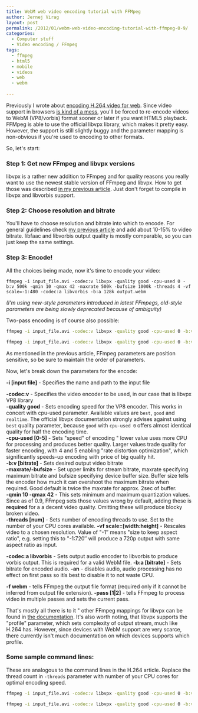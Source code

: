 ```yaml
---
title: WebM web video encoding tutorial with FFMpeg
author: Jernej Virag
layout: post
permalink: /2012/01/webm-web-video-encoding-tutorial-with-ffmpeg-0-9/
categories:
  - Computer stuff
  - Video encoding / FFmpeg
tags:
  - ffmpeg
  - html5
  - mobile
  - videos
  - web
  - webm
    
---
```

Previously I wrote about [encoding H.264 video for web][1]. Since video support in browsers [is kind of a mess][2], you'll be forced to re-encode videos to WebM (VP8/vorbis) format sooner or later if you want HTML5 playback. FFMpeg is able to use the official libvpx library, which makes it pretty easy. However, the support is still slightly buggy and the parameter mapping is non-obvious if you're used to encoding to other formats.

So, let's start:

### Step 1: Get new FFmpeg and libvpx versions

libvpx is a rather new addition to FFmpeg and for quality reasons you really want to use the newest stable version of FFmpeg and libvpx. How to get those was described [in my previous article][1]. Just don't forget to compile in libvpx and libvorbis support.

### Step 2: Choose resolution and bitrate

You'll have to choose resolution and bitrate into which to encode. For general guidelines check [my previous article][1] and add about 10-15% to video bitrate. libfaac and libvorbis output quality is mostly comparable, so you can just keep the same settings.

### Step 3: Encode!

All the choices being made, now it's time to encode your video:

	ffmpeg -i input_file.avi -codec:v libvpx -quality good -cpu-used 0 -b:v 500k -qmin 10 -qmax 42 -maxrate 500k -bufsize 1000k -threads 4 -vf scale=-1:480 -codec:a libvorbis -b:a 128k output.webm

<address>
  (I'm using new-style parameters introduced in latest FFmpegs, old-style parameters are being slowly deprecated because of ambiguity)
</address>

Two-pass encoding is of course also possible:

``` bash 1st pass
ffmpeg -i input_file.avi -codec:v libvpx -quality good -cpu-used 0 -b:v 500k -qmin 10 -qmax 42 -maxrate 500k -bufsize 1000k -threads 4 -vf scale=-1:480 -an -pass 1 -f webm /dev/null`
```

``` bash 2nd pass
ffmpeg -i input_file.avi -codec:v libvpx -quality good -cpu-used 0 -b:v 500k -qmin 10 -qmax 42 -maxrate 500k -bufsize 1000k -threads 4 -vf scale=-1:480 -codec:a libvorbis -b:a 128k -pass 2 -f webm output.webm
```

As mentioned in the previous article, FFmpeg parameters are position sensitive, so be sure to maintain the order of parameters.

Now, let's break down the parameters for the encode:

**-i [input file]** - Specifies the name and path to the input file  

**-codec:v** - Specifies the video encoder to be used, in our case that is libvpx VP8 library  
**-quality good** - Sets encoding speed for the VP8 encoder. This works in concert with cpu-used parameter. Available values are `best`, `good` and `realtime`. The official libvpx documentation strongly advises against using `best` quality parameter, because `good` with `cpu-used 0` offers almost identical quality for half the encoding time.  
**-cpu-used [0-5]** - Sets "speed" of encoding " lower value uses more CPU for processing and produces better quality. Larger values trade quality for faster encoding, with 4 and 5 enabling "rate distortion optimization", which significantly speeds-up encoding with price of big quality hit.  
**-b:v [bitrate]** - Sets desired output video bitrate  
**-maxrate/-bufsize** - Set upper limits for stream bitrate, maxrate specifying maximum bitrate and bufsize specifying device buffer size. Buffer size tells the encoder how much it can overshoot the maximum bitrate when required. Good default is twice the maxrate for approx. 2sec of buffer.  
**-qmin 10 -qmax 42** - This sets minimum and maximum quantization values. Since as of 0.9, FFmpeg sets those values wrong by default, adding these is **required** for a a decent video quality. Omitting these will produce blocky broken video.  
**-threads [num]** - Sets number of encoding threads to use. Set to the number of your CPU cores available.
**-vf scale=[width:height]** - Rescales video to a chosen resolution. Value of "-1&#8243; means "size to keep aspect ratio", e.g. setting this to "-1:720&#8243; will produce a 720p output with same aspect ratio as input.

**-codec:a libvorbis** - Sets output audio encoder to libvorbis to produce vorbis output. This is required for a valid WebM file.
**-b:a [bitrate]** - Sets bitrate for encoded audio.
**-an** - disables audio, audio processing has no effect on first pass so itís best to disable it to not waste CPU.

**-f webm** - tells FFmpeg the output file format (required only if it cannot be inferred from output file extension).
**-pass [1|2]** - tells FFmpeg to process video in multiple passes and sets the current pass.

That's mostly all there is to it " other FFmpeg mappings for libvpx can be found in [the documentation][3]. It's also worth noting, that libvpx supports the "profile" parameter, which sets complexity of output stream, much like H.264 has. However, since devices with WebM support are very scarce, there currently isn't much documentation on which devices supports which profile.

### Some sample command lines:

These are analogous to the command lines in the H.264 article. Replace the thread count in `-threads` parameter with number of your CPU cores for optimal encoding speed.  

``` bash Standardî web video (480p at 600kbit/s)
ffmpeg -i input_file.avi -codec:v libvpx -quality good -cpu-used 0 -b:v 600k -maxrate 600k -bufsize 1200k -qmin 10 -qmax 42 -vf scale=-1:480 -threads 4 -codec:a vorbis -b:a 128k output_file.webm
```

``` bash High-quality SD video for archive/storage (PAL at 1.2Mbit/s):
ffmpeg -i input_file.avi -codec:v libvpx -quality good -cpu-used 0 -b:v 1200k -maxrate 1200k -bufsize 2400k -qmin 10 -qmax 42 -vf scale=-1:480 -threads 4 -codec:a vorbis -b:a 128k output_file.webm
```

 [1]: http://www.virag.si/2012/01/web-video-encoding-tutorial-with-ffmpeg-0-9/ "H.264 web video encoding tutorial with FFmpeg 0.9"
 [2]: http://en.wikipedia.org/wiki/HTML5_video#Table
 [3]: http://ffmpeg.org/ffmpeg.html#Options-5